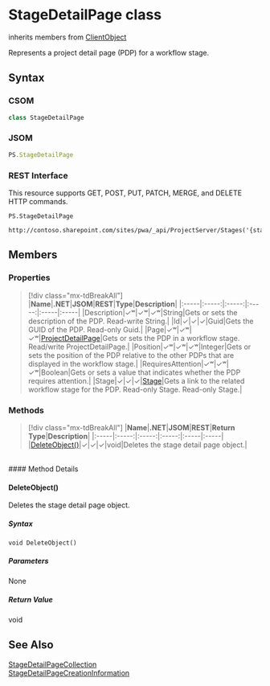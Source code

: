 [comment]: # (Name:StageDetailPage)
[comment]: # (Name:Microsoft.ProjectServer.StageDetailPage)
[comment]: # (Type:class)
[comment]: # (Status:Verified)

# <a name="name"></a>StageDetailPage class

inherits members from [ClientObject](https://msdn.microsoft.com/en-us/library/microsoft.sharepoint.client.clientobject.aspx)<br/>

<a name="description"></a>Represents a project detail page (PDP) for a workflow stage.

## <a name="syntax"></a>Syntax

### CSOM

```cs
class StageDetailPage 
```
### JSOM

```javascript
PS.StageDetailPage
```
### REST Interface

This resource supports GET, POST, PUT, PATCH, MERGE, and DELETE HTTP commands.

```
PS.StageDetailPage

http://contoso.sharepoint.com/sites/pwa/_api/ProjectServer/Stages('{stageid}')/ProjectDetailPages('{pageid}')
```

## <a name="members"></a>Members

### <a name="properties"></a>Properties
> [!div class="mx-tdBreakAll"]
|**Name**|**.NET**|**JSOM**|**REST**|**Type**|**Description**|
|:-----|:-----:|:-----:|:-----:|:-----|:-----|
|<a name="Description"></a>Description|&#x2713;&#x02B7;|&#x2713;&#x02B7;|&#x2713;&#x02B7;|String|Gets or sets the description of the PDP. Read-write String.|
|<a name="Id"></a>Id|&#x2713;|&#x2713;|&#x2713;|Guid|Gets the GUID of the PDP. Read-only Guid.|
|<a name="Page"></a>Page|&#x2713;&#x02B7;|&#x2713;&#x02B7;|&#x2713;&#x02B7;|[ProjectDetailPage](ProjectDetailPage.md)|Gets or sets the PDP in a workflow stage. Read/write ProjectDetailPage.|
|<a name="Position"></a>Position|&#x2713;&#x02B7;|&#x2713;&#x02B7;|&#x2713;&#x02B7;|Integer|Gets or sets the position of the PDP relative to the other PDPs that are displayed in the workflow stage.|
|<a name="RequiresAttention"></a>RequiresAttention|&#x2713;&#x02B7;|&#x2713;&#x02B7;|&#x2713;&#x02B7;|Boolean|Gets or sets a value that indicates whether the PDP requires attention.|
|<a name="Stage"></a>Stage|&#x2713;|&#x2713;|&#x2713;|[Stage](Stage.md)|Gets a link to the related workflow stage for the PDP. Read-only Stage. Read-only Stage.|

### <a name="methods"></a>Methods
> [!div class="mx-tdBreakAll"]
|**Name**|**.NET**|**JSOM**|**REST**|**Return Type**|**Description**|
|:-----|:-----:|:-----:|:-----:|:-----|:-----|
|[DeleteObject()](#DeleteObject__)|&#x2713;|&#x2713;|&#x2713;|void|Deletes the stage detail page object.|

<br/>
#### Method Details

#### <a name="DeleteObject__"></a>DeleteObject()
 
Deletes the stage detail page object.

##### Syntax

```
void DeleteObject()
```

##### Parameters

None

##### Return Value

void

## <a name="seeAlso"></a>See Also

[StageDetailPageCollection](StageDetailPageCollection.md)<br/>
[StageDetailPageCreationInformation](StageDetailPageCreationInformation.md)<br/>
